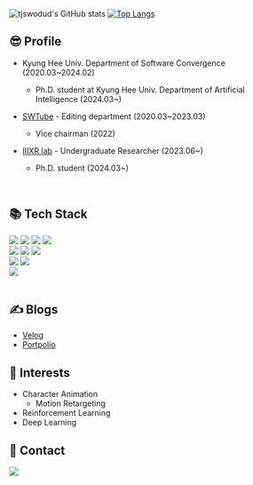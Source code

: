 ![tjswodud's GitHub stats](https://github-readme-stats.vercel.app/api?username=tjswodud&show_icons=true&theme=dracula)
[![Top Langs](https://github-readme-stats.vercel.app/api/top-langs/?username=tjswodud&layout=compact&theme=dracula&langs_count=7)](https://github.com/anuraghazra/github-readme-stats)

## 😎 Profile
- Kyung Hee Univ. Department of Software Convergence (2020.03~2024.02)
  - Ph.D. student at Kyung Hee Univ. Department of Artificial Intelligence (2024.03~)

- [SWTube](https://www.youtube.com/channel/UCoJhIFodUrsH8suAe0kYDzQ) - Editing department (2020.03~2023.03)
  - Vice chairman (2022)

- [IIIXR lab](https://iiixr.khu.ac.kr/) - Undergraduate Researcher (2023.06~)
  - Ph.D. student (2024.03~)
<br>

## &#128218; Tech Stack
<div align="left">
<img src="https://img.shields.io/badge/Python-3776AB?style=for-the-badge&logo=Python&logoColor=white">
<img src="https://img.shields.io/badge/C-A8B9CC?style=for-the-badge&logo=C&logoColor=white">
<img src="https://img.shields.io/badge/C++-00599C?style=for-the-badge&logo=C%2B%2B&logoColor=white">
<img src="https://img.shields.io/badge/C%23-239120?style=for-the-badge&logo=C-sharp&logoColor=white">
<br>

<img src="https://img.shields.io/badge/Html-E34F26.svg?&style=for-the-badge&logo=HTML5&logoColor=white"/>
<img src="https://img.shields.io/badge/Css-1572B6.svg?&style=for-the-badge&logo=CSS3&logoColor=white"/>
<img src="https://img.shields.io/badge/Javascript-F7DF1E.svg?&style=for-the-badge&logo=Javascript&logoColor=white"/>
<br>

<img src="https://img.shields.io/badge/Unity-FFFFFF.svg?&style=for-the-badge&logo=Unity&logoColor=black"/>
<img src="https://img.shields.io/badge/Unreal Engine-0E1128.svg?&style=for-the-badge&logo=UnrealEngine&logoColor=white"/>
<br>

<img src="https://img.shields.io/badge/PyTorch-EE4C2C.svg?&style=for-the-badge&logo=PyTorch&logoColor=white"/>

</div>

<br>

## ✍️ Blogs

* [Velog](https://velog.io/@tjswodud)
* [Portpolio](https://tjswodud.notion.site/Jaeyoung-Seon-70d6c8d4d1264d0eb9199e07d1685b8c)

## 📖 Interests

* Character Animation
  - Motion Retargeting
* Reinforcement Learning
* Deep Learning

## 🔗 Contact

<a href="mailto:tjswodud85@gmail.com" target="_blank"><img src="https://img.shields.io/badge/Gmail-F07C3E?style=round-square&logo=Gmail&logoColor=EA4335"/></a>
